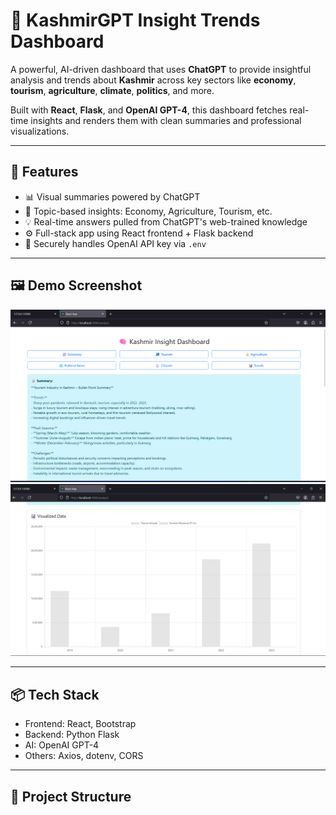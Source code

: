 # 🧠 KashmirGPT Insight Trends Dashboard

A powerful, AI-driven dashboard that uses **ChatGPT** to provide insightful analysis and trends about **Kashmir** across key sectors like **economy**, **tourism**, **agriculture**, **climate**, **politics**, and more.

Built with **React**, **Flask**, and **OpenAI GPT-4**, this dashboard fetches real-time insights and renders them with clean summaries and professional visualizations.

---

## 🚀 Features

- 📊 Visual summaries powered by ChatGPT
- 📁 Topic-based insights: Economy, Agriculture, Tourism, etc.
- 💡 Real-time answers pulled from ChatGPT's web-trained knowledge
- ⚙️ Full-stack app using React frontend + Flask backend
- 🔐 Securely handles OpenAI API key via `.env`

---

## 🖼️ Demo Screenshot

![Dashboard Screenshot](https://github.com/Shahid1Malik/KashmirGPT-Insight-Trends-Dashboard/blob/main/Screenshot%202025-06-11%20170603.png?raw=true)
![Dashboard Screenshot](https://github.com/Shahid1Malik/KashmirGPT-Insight-Trends-Dashboard/blob/main/Screenshot%202025-06-11%20170615.png)


---

## 📦 Tech Stack

- Frontend: React, Bootstrap
- Backend: Python Flask
- AI: OpenAI GPT-4
- Others: Axios, dotenv, CORS

---

## 📁 Project Structure

